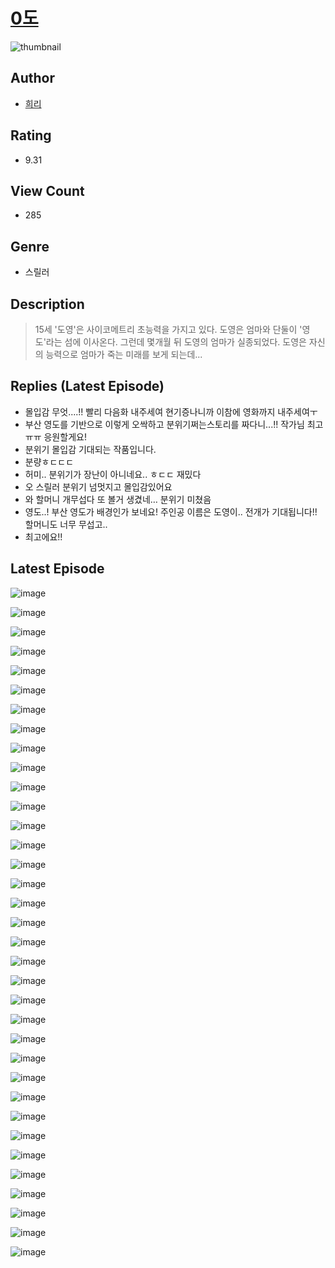 # [0도](https://comic.naver.com/challenge/list?titleId=810402)
![thumbnail](https://image-comic.pstatic.net/user_contents_data/challenge_comic/2023/05/23/342533/upload_3763148061790319717_480x623.jpeg)

## Author
- [희리](https://comic.naver.com/artistTitle?id=342533)

## Rating
- 9.31

## View Count
- 285

## Genre
- 스릴러

## Description
> 15세 '도영'은 사이코메트리 초능력을 가지고 있다. 도영은 엄마와 단둘이 '영도'라는 섬에 이사온다. 그런데 몇개월 뒤 도영의 엄마가 실종되었다. 도영은 자신의 능력으로 엄마가 죽는 미래를 보게 되는데...

## Replies (Latest Episode)
- 몰입감 무엇....!! 빨리 다음화 내주세여 현기증나니까 이참에 영화까지 내주세여ㅜ
- 부산 영도를 기반으로 이렇게 오싹하고 분위기쩌는스토리를 짜다니...!! 작가님 최고 ㅠㅠ 응원할게요!
- 분위기 몰입감 기대되는 작품입니다.
- 분량ㅎㄷㄷㄷ
- 허미.. 분위기가 장난이 아니네요.. ㅎㄷㄷ 재밌다
- 오 스릴러 분위기 넘멋지고 몰입감있어요
- 와 할머니 개무섭다 또 볼거 생겼네… 분위기 미쳤음
- 영도..! 부산 영도가 배경인가 보네요! 주인공 이름은 도영이.. 전개가 기대됩니다!! 할머니도 너무 무섭고..
- 최고에요!!

## Latest Episode
![image](https://image-comic.pstatic.net/user_contents_data/challenge_comic/2023/05/23/342533/upload_7293915185513838641.jpeg)

![image](https://image-comic.pstatic.net/user_contents_data/challenge_comic/2023/05/23/342533/upload_7365417499584771429.jpeg)

![image](https://image-comic.pstatic.net/user_contents_data/challenge_comic/2023/05/23/342533/upload_7075211515756034146.jpeg)

![image](https://image-comic.pstatic.net/user_contents_data/challenge_comic/2023/05/23/342533/upload_7233456322424222307.jpeg)

![image](https://image-comic.pstatic.net/user_contents_data/challenge_comic/2023/05/23/342533/upload_3991423133980910694.jpeg)

![image](https://image-comic.pstatic.net/user_contents_data/challenge_comic/2023/05/23/342533/upload_7089281979760665700.jpeg)

![image](https://image-comic.pstatic.net/user_contents_data/challenge_comic/2023/05/23/342533/upload_3919882331127690340.jpeg)

![image](https://image-comic.pstatic.net/user_contents_data/challenge_comic/2023/05/23/342533/upload_3487585158316634674.jpeg)

![image](https://image-comic.pstatic.net/user_contents_data/challenge_comic/2023/05/23/342533/upload_3689071763665399905.jpeg)

![image](https://image-comic.pstatic.net/user_contents_data/challenge_comic/2023/05/23/342533/upload_3618420638239319398.jpeg)

![image](https://image-comic.pstatic.net/user_contents_data/challenge_comic/2023/05/23/342533/upload_3834922170806843187.jpeg)

![image](https://image-comic.pstatic.net/user_contents_data/challenge_comic/2023/05/23/342533/upload_3618700820414478130.jpeg)

![image](https://image-comic.pstatic.net/user_contents_data/challenge_comic/2023/05/23/342533/upload_7149574570962532659.jpeg)

![image](https://image-comic.pstatic.net/user_contents_data/challenge_comic/2023/05/23/342533/upload_3834926345531908963.jpeg)

![image](https://image-comic.pstatic.net/user_contents_data/challenge_comic/2023/05/23/342533/upload_7291945061748847666.jpeg)

![image](https://image-comic.pstatic.net/user_contents_data/challenge_comic/2023/05/23/342533/upload_3834029169799553842.jpeg)

![image](https://image-comic.pstatic.net/user_contents_data/challenge_comic/2023/05/23/342533/upload_3689345511945823544.jpeg)

![image](https://image-comic.pstatic.net/user_contents_data/challenge_comic/2023/05/23/342533/upload_3775816625403618615.jpeg)

![image](https://image-comic.pstatic.net/user_contents_data/challenge_comic/2023/05/23/342533/upload_3690811191748604724.jpeg)

![image](https://image-comic.pstatic.net/user_contents_data/challenge_comic/2023/05/23/342533/upload_3617289228695004518.jpeg)

![image](https://image-comic.pstatic.net/user_contents_data/challenge_comic/2023/05/23/342533/upload_3832672574280776037.jpeg)

![image](https://image-comic.pstatic.net/user_contents_data/challenge_comic/2023/05/23/342533/upload_4122262826430522677.jpeg)

![image](https://image-comic.pstatic.net/user_contents_data/challenge_comic/2023/05/23/342533/upload_3689915089086997350.jpeg)

![image](https://image-comic.pstatic.net/user_contents_data/challenge_comic/2023/05/23/342533/upload_3702914593500575033.jpeg)

![image](https://image-comic.pstatic.net/user_contents_data/challenge_comic/2023/05/23/342533/upload_4122544507582427191.jpeg)

![image](https://image-comic.pstatic.net/user_contents_data/challenge_comic/2023/05/23/342533/upload_4051100240008196403.jpeg)

![image](https://image-comic.pstatic.net/user_contents_data/challenge_comic/2023/05/23/342533/upload_7363719870862145075.jpeg)

![image](https://image-comic.pstatic.net/user_contents_data/challenge_comic/2023/05/23/342533/upload_7161067972951749990.jpeg)

![image](https://image-comic.pstatic.net/user_contents_data/challenge_comic/2023/05/23/342533/upload_7089335635931640885.jpeg)

![image](https://image-comic.pstatic.net/user_contents_data/challenge_comic/2023/05/23/342533/upload_7306352851648853040.jpeg)

![image](https://image-comic.pstatic.net/user_contents_data/challenge_comic/2023/05/23/342533/upload_3702351660729907300.jpeg)

![image](https://image-comic.pstatic.net/user_contents_data/challenge_comic/2023/05/23/342533/upload_3775253671171864372.jpeg)

![image](https://image-comic.pstatic.net/user_contents_data/challenge_comic/2023/05/23/342533/upload_3919364474002695777.jpeg)

![image](https://image-comic.pstatic.net/user_contents_data/challenge_comic/2023/05/23/342533/upload_3763146935636472115.jpeg)

![image](https://image-comic.pstatic.net/user_contents_data/challenge_comic/2023/05/23/342533/upload_7219613689231467831.jpeg)
